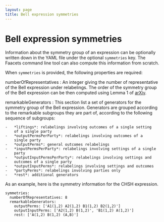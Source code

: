 ```yaml
---
layout: page
title: Bell expression symmetries
---
```


Bell expression symmetries
==========================

Information about the symmetry group of an expression can be optionally
written down in the YAML file under the optional `symmetries` key. The
Faacets command line tool can also compute this information from
scratch.

When `symmetries` is provided, the following properties are required:

numberOfRepresentatives
:   An integer giving the number of representative of the Bell
    expression under relabelings. The order of the symmetry group of the
    Bell expression can be then computed using Lemma 1 of
    [arXiv](http://www.arxiv.org).

remarkableGenerators
:   This section list a set of generators for the symmetry group of the
    Bell expression. Generators are grouped according to the remarkable
    subgroups they are part of, according to the following sequence of
    subgroups:

    -   *liftings*: relabelings involving outcomes of a single setting
        of a single party
    -   *outputPermsPerParty*: relabelings involving outcomes of a
        single party
    -   *outputPerms*: general outcomes relabelings
    -   *inputPermsPerParty*: relabelings involving settings of a single
        party
    -   *outputInputPermsPerParty*: relabelings involving settings and
        outcomes of a single party
    -   *outputInputPerms*: relabelings involving settings and outcomes
    -   *partyPerms*: relabelings involving parties only
    -   *rest*: additional generators

As an example, here is the symmetry information for the CHSH expression.

~~~~ {.sourceCode .yaml}
symmetries:
  numberOfRepresentatives: 8
  remarkableGenerators:
    outputPerms: ['A1(1,2) A2(1,2) B1(1,2) B2(1,2)']
    outputInputPerms: ['A2(1,2) B(1,2)', 'B1(1,2) A(1,2)']
    rest: ['A(1,2) B(1,2) (A,B)']
~~~~
